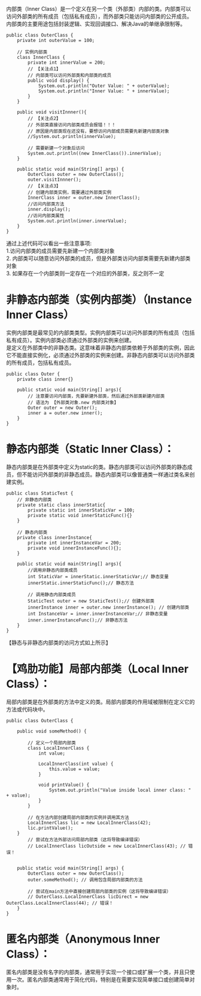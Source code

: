 内部类（Inner Class）是一个定义在另一个类（外部类）内部的类。内部类可以访问外部类的所有成员（包括私有成员），而外部类只能访问内部类的公开成员。内部类的主要用途包括封装逻辑、实现回调接口、解决Java的单继承限制等。</br>

```
public class OuterClass {  
    private int outerValue = 100;  
  
    // 实例内部类  
    class InnerClass {  
        private int innerValue = 200;  
        // 【关注点1】
        // 内部类可以访问外部类和内部类的成员
        public void display() {  
            System.out.println("Outer Value: " + outerValue);  
            System.out.println("Inner Value: " + innerValue);  
        }  
    }

    public void visitInnner(){
        // 【关注点2】
        // 外部类直接访问内部类成员会报错！！！
        // 原因是内部类现在还没有，要想访问内部成员需要先新建内部类对象
        //System.out.println(innerValue);
        
        // 需要新建一个对象后访问
        System.out.println((new InnerClass()).innerValue);
    }
  
    public static void main(String[] args) {  
        OuterClass outer = new OuterClass();
        outer.visitInnner();
        // 【关注点3】
        // 创建内部类实例，需要通过外部类实例  
        InnerClass inner = outer.new InnerClass();
        //访问内部类方法
        inner.display();
        //访问内部类属性
        System.out.println(inner.innerValue);
    }  
}
```

通过上述代码可以看出一些注意事项:</br>
1.访问内部类的成员需要先新建一个内部类对象 </br>
2. 内部类可以随意访问外部类的成员，但是外部类访问内部类需要先新建内部类对象</br>
3. 如果存在一个内部类则一定存在一个对应的外部类，反之则不一定</br>

<h1>非静态内部类（实例内部类）（Instance Inner Class）</h1>
实例内部类是最常见的内部类类型。实例内部类可以访问外部类的所有成员（包括私有成员）。实例内部类必须通过外部类的实例来创建。</br>
是定义在外部类中的非静态类。这意味着非静态内部类依赖于外部类的实例，因此它不能直接实例化，必须通过外部类的实例来创建。非静态内部类可以访问外部类的所有成员，包括私有成员。</br>

```
public class Outer {
    private class inner{}

    public static void main(String[] args){
        // 注意要访问内部类，先要新建外部类，然后通过外部类新建内部类
        // 语法为 【外部类对象.new 内部类对象】
        Outer outer = new Outer();
        inner a = outer.new inner();
    }
}
```


<h1>静态内部类（Static Inner Class）：</h1>
静态内部类是在外部类中定义为static的类。静态内部类可以访问外部类的静态成员，但不能访问外部类的非静态成员。静态内部类可以像普通类一样通过类名来创建实例。</br>

```
public class StaticTest {
    // 非静态内部类
    private static class innerStatic{
        private static int innerStaticVar = 100;
        private static void innerStaticFunc(){}
    }

    // 静态内部类
    private class innerInstance{
        private int innerInstanceVar = 200;
        private void innerInstanceFunc(){};
    }

    public static void main(String[] args){
        //调用非静态内部类成员
        int StaticVar = innerStatic.innerStaticVar;// 静态变量
        innerStatic.innerStaticFunc();// 静态方法

        // 调用静态内部类成员
        StaticTest outer = new StaticTest();// 创建外部类
        innerInstance inner = outer.new innerInstance(); // 创建内部类
        int InstanceVar = inner.innerInstanceVar;// 非静态变量
        inner.innerInstanceFunc();// 非静态方法
    }
}
```

【静态与非静态内部类的访问方式如上所示】


<h1>【鸡肋功能】局部内部类（Local Inner Class）：</h1>
局部内部类是在外部类的方法中定义的类。局部内部类的作用域被限制在定义它的方法或代码块中。</br>

```
public class OuterClass {

    public void someMethod() {

        // 定义一个局部内部类
        class LocalInnerClass {
            int value;

            LocalInnerClass(int value) {
                this.value = value;
            }

            void printValue() {
                System.out.println("Value inside local inner class: " + value);
            }
        }

        // 在方法内部创建局部内部类的实例并调用其方法
        LocalInnerClass lic = new LocalInnerClass(42);
        lic.printValue();
    }
        // 尝试在方法外部访问局部内部类（这将导致编译错误）
        // LocalInnerClass licOutside = new LocalInnerClass(43); // 错误！
    

    public static void main(String[] args) {
        OuterClass outer = new OuterClass();
        outer.someMethod(); // 调用包含局部内部类的方法

        // 尝试在main方法中直接创建局部内部类的实例（这将导致编译错误）
        // OuterClass.LocalInnerClass licDirect = new OuterClass.LocalInnerClass(44); // 错误！
    }
}
```

<h1>匿名内部类（Anonymous Inner Class）：</h1>
匿名内部类是没有名字的内部类，通常用于实现一个接口或扩展一个类，并且只使用一次。匿名内部类通常用于简化代码，特别是在需要实现简单接口或创建简单对象时。</br>
